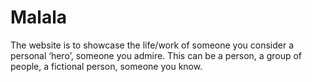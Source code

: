 # Malala
The website is to showcase the life/work of someone you consider a personal ‘hero’, someone you admire. This can be a person, a group of people, a fictional person, someone you know.
